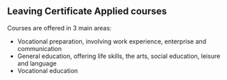 ##  Leaving Certificate Applied courses

Courses are offered in 3 main areas:

  * Vocational preparation, involving work experience, enterprise and communication 
  * General education, offering life skills, the arts, social education, leisure and language 
  * Vocational education 
